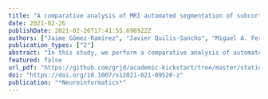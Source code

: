```yaml
---
title: "A comparative analysis of MRI automated segmentation of subcortical brain volumes in a large dataset of elderly subjects"
date: 2021-02-26
publishDate: 2021-02-26T17:41:55.696922Z
authors: ["Jaime Gómez-Ramı́rez", "Javier Quilis-Sancho", "Miguel A. Fernández-Blázquez"]
publication_types: ["2"]
abstract: "In this study, we perform a comparative analysis of automated image segmentation of subcortical structures in the elderly brain. Manual segmentation is very time-consuming and automated methods are gaining importance as a clinical tool for diagnosis. The two most commonly used software libraries for brain segmentation -FreeSurfer and FSL- are put to work in a large dataset of 4,028 magnetic resonance imaging (MRI) scans collected for this study. We find a lack of linear correlation between the segmentation volume estimates obtained from FreeSurfer and FSL. On the other hand, FreeSurfer volume estimates tend to be larger thanFSL estimates of the areas putamen, thalamus, amygdala, caudate, pallidum, hippocampus, and accumbens. The characterization of the performance of brain segmentation algorithms in large datasets as the one presented here is a necessary step towards partially or fully automated end-to-end neuroimaging workflow both in clinical and research settings."
featured: false
url_pdf: "https://github.com/grjd/academic-kickstart/tree/master/static/files/A Comparative Analysis of MRI Automated Segmentation of Subcortical Brain Volumes in a Large Dataset of Elderly Subjects - s12021-021-09520-z.pdf"
doi: "https://doi.org/10.1007/s12021-021-09520-z"
publication: "*Neuroinformatics*"
---
```


